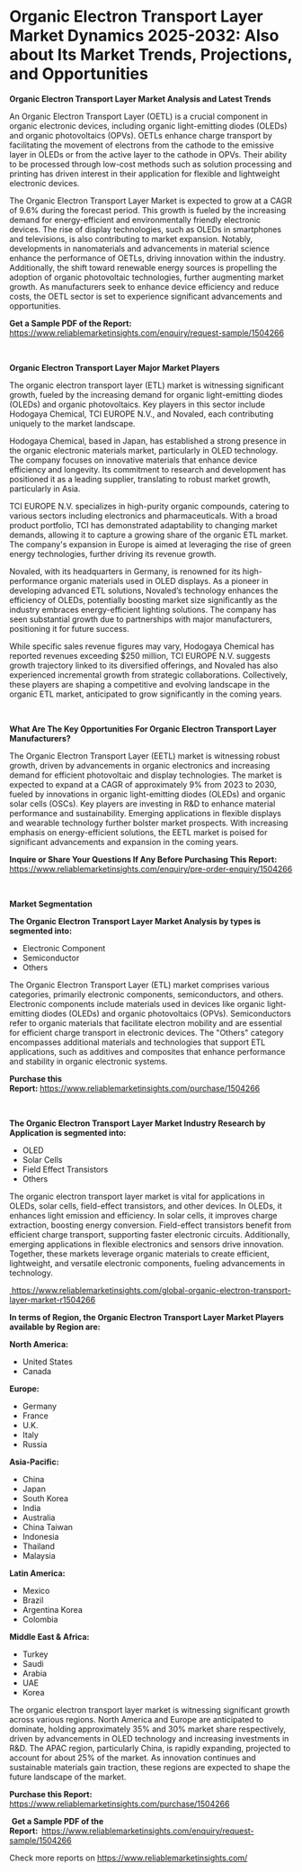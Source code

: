 <p><h1>Organic Electron Transport Layer Market Dynamics 2025-2032: Also about Its Market Trends, Projections, and Opportunities</h1></p><p><strong>Organic Electron Transport Layer Market Analysis and Latest Trends</strong></p>
<p><p>An Organic Electron Transport Layer (OETL) is a crucial component in organic electronic devices, including organic light-emitting diodes (OLEDs) and organic photovoltaics (OPVs). OETLs enhance charge transport by facilitating the movement of electrons from the cathode to the emissive layer in OLEDs or from the active layer to the cathode in OPVs. Their ability to be processed through low-cost methods such as solution processing and printing has driven interest in their application for flexible and lightweight electronic devices.</p><p>The Organic Electron Transport Layer Market is expected to grow at a CAGR of 9.6% during the forecast period. This growth is fueled by the increasing demand for energy-efficient and environmentally friendly electronic devices. The rise of display technologies, such as OLEDs in smartphones and televisions, is also contributing to market expansion. Notably, developments in nanomaterials and advancements in material science enhance the performance of OETLs, driving innovation within the industry. Additionally, the shift toward renewable energy sources is propelling the adoption of organic photovoltaic technologies, further augmenting market growth. As manufacturers seek to enhance device efficiency and reduce costs, the OETL sector is set to experience significant advancements and opportunities.</p></p>
<p><strong>Get a Sample PDF of the Report:&nbsp;</strong> <a href="https://www.reliablemarketinsights.com/enquiry/request-sample/1504266?utm_campaign=3211&utm_medium=2&utm_source=Github&utm_content=ia&utm_term=23032025&utm_id=organic-electron-transport-layer">https://www.reliablemarketinsights.com/enquiry/request-sample/1504266</a></p>
<p>&nbsp;</p>
<p><strong>Organic Electron Transport Layer Major Market Players</strong></p>
<p><p>The organic electron transport layer (ETL) market is witnessing significant growth, fueled by the increasing demand for organic light-emitting diodes (OLEDs) and organic photovoltaics. Key players in this sector include Hodogaya Chemical, TCI EUROPE N.V., and Novaled, each contributing uniquely to the market landscape.</p><p>Hodogaya Chemical, based in Japan, has established a strong presence in the organic electronic materials market, particularly in OLED technology. The company focuses on innovative materials that enhance device efficiency and longevity. Its commitment to research and development has positioned it as a leading supplier, translating to robust market growth, particularly in Asia.</p><p>TCI EUROPE N.V. specializes in high-purity organic compounds, catering to various sectors including electronics and pharmaceuticals. With a broad product portfolio, TCI has demonstrated adaptability to changing market demands, allowing it to capture a growing share of the organic ETL market. The company's expansion in Europe is aimed at leveraging the rise of green energy technologies, further driving its revenue growth.</p><p>Novaled, with its headquarters in Germany, is renowned for its high-performance organic materials used in OLED displays. As a pioneer in developing advanced ETL solutions, Novaled’s technology enhances the efficiency of OLEDs, potentially boosting market size significantly as the industry embraces energy-efficient lighting solutions. The company has seen substantial growth due to partnerships with major manufacturers, positioning it for future success.</p><p>While specific sales revenue figures may vary, Hodogaya Chemical has reported revenues exceeding $250 million, TCI EUROPE N.V. suggests growth trajectory linked to its diversified offerings, and Novaled has also experienced incremental growth from strategic collaborations. Collectively, these players are shaping a competitive and evolving landscape in the organic ETL market, anticipated to grow significantly in the coming years.</p></p>
<p>&nbsp;</p>
<p><strong>What Are The Key Opportunities For Organic Electron Transport Layer Manufacturers?</strong></p>
<p><p>The Organic Electron Transport Layer (EETL) market is witnessing robust growth, driven by advancements in organic electronics and increasing demand for efficient photovoltaic and display technologies. The market is expected to expand at a CAGR of approximately 9% from 2023 to 2030, fueled by innovations in organic light-emitting diodes (OLEDs) and organic solar cells (OSCs). Key players are investing in R&D to enhance material performance and sustainability. Emerging applications in flexible displays and wearable technology further bolster market prospects. With increasing emphasis on energy-efficient solutions, the EETL market is poised for significant advancements and expansion in the coming years.</p></p>
<p><strong>Inquire or Share Your Questions If Any Before Purchasing This Report:</strong> <a href="https://www.reliablemarketinsights.com/enquiry/pre-order-enquiry/1504266?utm_campaign=3211&utm_medium=2&utm_source=Github&utm_content=ia&utm_term=23032025&utm_id=organic-electron-transport-layer">https://www.reliablemarketinsights.com/enquiry/pre-order-enquiry/1504266</a></p>
<p>&nbsp;</p>
<p><strong>Market Segmentation</strong></p>
<p><strong>The Organic Electron Transport Layer Market Analysis by types is segmented into:</strong></p>
<p><ul><li>Electronic Component</li><li>Semiconductor</li><li>Others</li></ul></p>
<p><p>The Organic Electron Transport Layer (ETL) market comprises various categories, primarily electronic components, semiconductors, and others. Electronic components include materials used in devices like organic light-emitting diodes (OLEDs) and organic photovoltaics (OPVs). Semiconductors refer to organic materials that facilitate electron mobility and are essential for efficient charge transport in electronic devices. The "Others" category encompasses additional materials and technologies that support ETL applications, such as additives and composites that enhance performance and stability in organic electronic systems.</p></p>
<p><strong>Purchase this Report:&nbsp;</strong><a href="https://www.reliablemarketinsights.com/purchase/1504266?utm_campaign=3211&utm_medium=2&utm_source=Github&utm_content=ia&utm_term=23032025&utm_id=organic-electron-transport-layer">https://www.reliablemarketinsights.com/purchase/1504266</a></p>
<p>&nbsp;</p>
<p><strong>The Organic Electron Transport Layer Market Industry Research by Application is segmented into:</strong></p>
<p><ul><li>OLED</li><li>Solar Cells</li><li>Field Effect Transistors</li><li>Others</li></ul></p>
<p><p>The organic electron transport layer market is vital for applications in OLEDs, solar cells, field-effect transistors, and other devices. In OLEDs, it enhances light emission and efficiency. In solar cells, it improves charge extraction, boosting energy conversion. Field-effect transistors benefit from efficient charge transport, supporting faster electronic circuits. Additionally, emerging applications in flexible electronics and sensors drive innovation. Together, these markets leverage organic materials to create efficient, lightweight, and versatile electronic components, fueling advancements in technology.</p></p>
<p><a href="https://www.reliablemarketinsights.com/global-organic-electron-transport-layer-market-r1504266?utm_campaign=3211&utm_medium=2&utm_source=Github&utm_content=ia&utm_term=23032025&utm_id=organic-electron-transport-layer">&nbsp;https://www.reliablemarketinsights.com/global-organic-electron-transport-layer-market-r1504266</a></p>
<p><strong>In terms of Region, the Organic Electron Transport Layer Market Players available by Region are:</strong></p>
<p>
    <p> <strong> North America: </strong>
        <ul>
            <li>United States</li>
            <li>Canada</li>
        </ul>
        </p> 
    <p> <strong> Europe: </strong>
        <ul>
            <li>Germany</li>
            <li>France</li>
            <li>U.K.</li>
            <li>Italy</li>
            <li>Russia</li>
        </ul>
        </p> 
    <p> <strong> Asia-Pacific: </strong>
        <ul>
            <li>China</li>
            <li>Japan</li>
            <li>South Korea</li>
            <li>India</li>
            <li>Australia</li>
            <li>China Taiwan</li>
            <li>Indonesia</li>
            <li>Thailand</li>
            <li>Malaysia</li>
        </ul>
        </p> 
    <p> <strong> Latin America: </strong>
        <ul>
            <li>Mexico</li>
            <li>Brazil</li>
            <li>Argentina Korea</li>
            <li>Colombia</li>
        </ul>
        </p> 
    <p> <strong> Middle East & Africa: </strong>
        <ul>
            <li>Turkey</li>
            <li>Saudi</li>
            <li>Arabia</li>
            <li>UAE</li>
            <li>Korea</li>
        </ul>
    </p>
    </p>
<p><p>The organic electron transport layer market is witnessing significant growth across various regions. North America and Europe are anticipated to dominate, holding approximately 35% and 30% market share respectively, driven by advancements in OLED technology and increasing investments in R&D. The APAC region, particularly China, is rapidly expanding, projected to account for about 25% of the market. As innovation continues and sustainable materials gain traction, these regions are expected to shape the future landscape of the market.</p></p>
<p><strong>Purchase this Report: </strong><a href="https://www.reliablemarketinsights.com/purchase/1504266?utm_campaign=3211&utm_medium=2&utm_source=Github&utm_content=ia&utm_term=23032025&utm_id=organic-electron-transport-layer">https://www.reliablemarketinsights.com/purchase/1504266</a></p>
<p>&nbsp;<strong>Get a Sample PDF of the Report:&nbsp;&nbsp;</strong><a href="https://www.reliablemarketinsights.com/enquiry/request-sample/1504266?utm_campaign=3211&utm_medium=2&utm_source=Github&utm_content=ia&utm_term=23032025&utm_id=organic-electron-transport-layer">https://www.reliablemarketinsights.com/enquiry/request-sample/1504266</a></p>
<p><strong></strong></p>
<p>Check more reports on <a href="https://www.reliablemarketinsights.com/?utm_campaign=3211&utm_medium=2&utm_source=Github&utm_content=ia&utm_term=23032025&utm_id=organic-electron-transport-layer">https://www.reliablemarketinsights.com/</a></p>